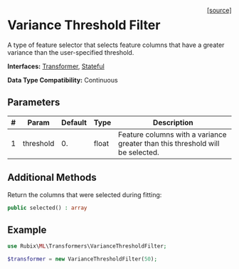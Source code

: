 <span style="float:right;"><a href="https://github.com/RubixML/RubixML/blob/master/src/Transformers/VarianceThresholdFilter.php">[source]</a></span>

# Variance Threshold Filter
A type of feature selector that selects feature columns that have a greater variance than the user-specified threshold.

**Interfaces:** [Transformer](api.md#transformer), [Stateful](api.md#stateful)

**Data Type Compatibility:** Continuous

## Parameters
| # | Param | Default | Type | Description |
|---|---|---|---|---|
| 1 | threshold | 0. | float | Feature columns with a variance greater than this threshold will be selected. |

## Additional Methods
Return the columns that were selected during fitting:
```php
public selected() : array
```

## Example
```php
use Rubix\ML\Transformers\VarianceThresholdFilter;

$transformer = new VarianceThresholdFilter(50);
```